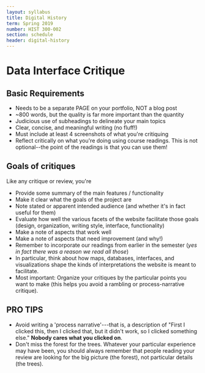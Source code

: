 ```yaml
---
layout: syllabus
title: Digital History
term: Spring 2019
number: HIST 300-002
section: schedule
header: digital-history
---
```


# Data Interface Critique

## Basic Requirements
- Needs to be a separate PAGE on your portfolio, NOT a blog post
- ~800 words, but the quality is far more important than the quantity
- Judicious use of subheadings to delineate your main topics
- Clear, concise, and meaningful writing (no fluff!)
- Must include at least 4 screenshots of what you're critiquing
- Reflect critically on what you're doing using course readings. This is not optional--the point of the readings is that you can use them!

## Goals of critiques
Like any critique or review, you're 
- Provide some summary of the main features / functionality
- Make it clear what the goals of the project are
- Note stated or apparent intended audience (and whether it's in fact useful for them)
- Evaluate how well the various facets of the website facilitate those goals (design, organization, writing style, interface, functionality)
- Make a note of aspects that work well
- Make a note of aspects that need improvement (and why!)
- Remember to incorporate our readings from earlier in the semester (_yes in fact there was a reason we read all those_)
- In particular, think about how maps, databases, interfaces, and visualizations shape the kinds of interpretations the website is meant to facilitate.
- Most important: Organize your critiques by the particular points you want to make (this helps you avoid a rambling or process-narrative critique).

## PRO TIPS
- Avoid writing a 'process narrative'---that is, a description of "First I clicked this, then I clicked that, but it didn't work, so I clicked something else." **Nobody cares what you clicked on**.
- Don't miss the forest for the trees. Whatever your particular experience may have been, you should always remember that people reading your review are looking for the big picture (the forest), not particular details (the trees).
